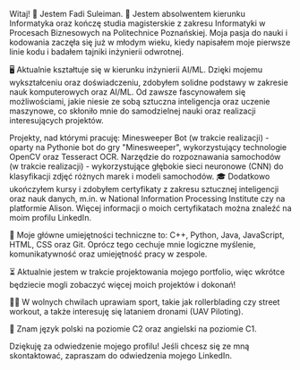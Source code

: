 Witaj! 👋 Jestem Fadi Suleiman.
💼 Jestem absolwentem kierunku Informatyka oraz kończę studia magisterskie z zakresu Informatyki w Procesach Biznesowych na Politechnice Poznańskiej. Moja pasja do nauki i kodowania zaczęła się już w młodym wieku, kiedy napisałem moje pierwsze linie kodu i badałem tajniki inżynierii odwrotnej.

🖥️ Aktualnie kształtuje się w kierunku inżynierii AI/ML. Dzięki mojemu wykształceniu oraz doświadczeniu, zdobyłem solidne podstawy w zakresie nauk komputerowych oraz AI/ML. Od zawsze fascynowałem się możliwościami, jakie niesie ze sobą sztuczna inteligencja oraz uczenie maszynowe, co skłoniło mnie do samodzielnej nauki oraz realizacji interesujących projektów.

Projekty, nad którymi pracuję:
Minesweeper Bot (w trakcie realizacji) - oparty na Pythonie bot do gry "Minesweeper", wykorzystujący technologie OpenCV oraz Tesseract OCR.
Narzędzie do rozpoznawania samochodów (w trakcie realizacji) - wykorzystujące głębokie sieci neuronowe (CNN) do klasyfikacji zdjęć różnych marek i modeli samochodów.
🎓 Dodatkowo ukończyłem kursy i zdobyłem certyfikaty z zakresu sztucznej inteligencji oraz nauk danych, m.in. w National Information Processing Institute czy na platformie Alison. Więcej informacji o moich certyfikatach można znaleźć na moim profilu LinkedIn.

🔧 Moje główne umiejętności techniczne to: C++, Python, Java, JavaScript, HTML, CSS oraz Git. Oprócz tego cechuje mnie logiczne myślenie, komunikatywność oraz umiejętność pracy w zespole.

⏳ Aktualnie jestem w trakcie projektowania mojego portfolio, więc wkrótce będziecie mogli zobaczyć więcej moich projektów i dokonań!

🏋️‍♂️ W wolnych chwilach uprawiam sport, takie jak rollerblading czy street workout, a także interesuję się lataniem dronami (UAV Piloting).

💬 Znam język polski na poziomie C2 oraz angielski na poziomie C1.

Dziękuję za odwiedzenie mojego profilu! Jeśli chcesz się ze mną skontaktować, zapraszam do odwiedzenia mojego LinkedIn.
